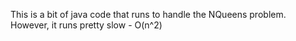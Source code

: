 This is a bit of java code that runs to handle the NQueens problem. However, it runs pretty slow - O(n^2)
